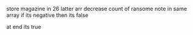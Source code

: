 store magazine in 26 latter arr
decrease count of ransome note in same array
if its negative then its false

at end its true
